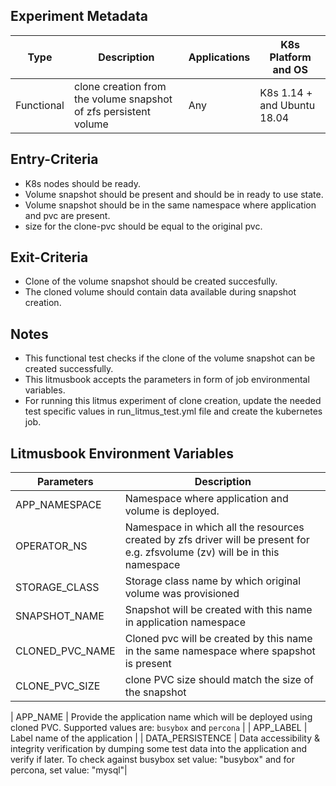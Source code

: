 ## Experiment Metadata

| Type       | Description                                                  | Applications | K8s Platform and OS| 
| ---------- | ------------------------------------------------------------ | -------      | ------------ |
| Functional | clone creation from the volume snapshot of zfs persistent volume | Any      | K8s 1.14 + and Ubuntu 18.04 |

## Entry-Criteria

- K8s nodes should be ready.
- Volume snapshot should be present and should be in ready to use state.
- Volume snapshot should be in the same namespace where application and pvc are present.
- size for the clone-pvc should be equal to the original pvc.

## Exit-Criteria

- Clone of the volume snapshot should be created succesfully.
- The cloned volume should contain data available during snapshot creation.


## Notes

- This functional test checks if the clone of the volume snapshot can be created successfully.
- This litmusbook accepts the parameters in form of job environmental variables.
- For running this litmus experiment of clone creation, update the needed test specific values in run_litmus_test.yml file and create the kubernetes job.


## Litmusbook Environment Variables

| Parameters    | Description                                            |
| ------------- | ------------------------------------------------------ |
| APP_NAMESPACE | Namespace where application and volume is deployed.    |
| OPERATOR_NS   | Namespace in which all the resources created by zfs driver will be present for e.g. zfsvolume (zv) will be in this namespace |
| STORAGE_CLASS| Storage class name by which original volume was provisioned |
| SNAPSHOT_NAME | Snapshot will be created with this name in application namespace  |
| CLONED_PVC_NAME |Cloned pvc will be created by this name in the same namespace where spapshot is present |
| CLONE_PVC_SIZE | clone PVC size should match the size of the snapshot  |

| APP_NAME       | Provide the application name which will be deployed using cloned PVC. Supported values are: `busybox` and `percona`                     |
| APP_LABEL     | Label name of the application                     |
| DATA_PERSISTENCE | Data accessibility & integrity verification by dumping some test data into the application and verify if later. To check against busybox set value: "busybox" and for percona, set value: "mysql"|

